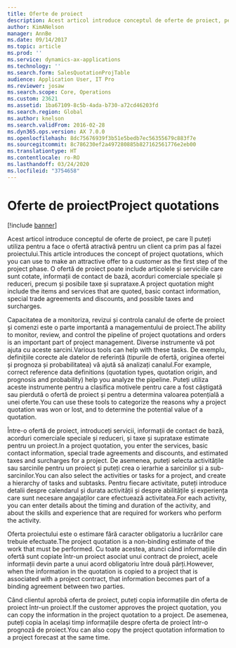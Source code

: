 ```yaml
---
title: Oferte de proiect
description: Acest articol introduce conceptul de oferte de proiect, pe care îl puteți utiliza pentru a face o ofertă atractivă pentru un client ca prim pas al fazei proiectului. O ofertă de proiect poate include articolele și serviciile care sunt cotate, informații de contact de bază, acorduri comerciale speciale și reduceri, precum și posibile taxe și suprataxe.
author: KimANelson
manager: AnnBe
ms.date: 09/14/2017
ms.topic: article
ms.prod: ''
ms.service: dynamics-ax-applications
ms.technology: ''
ms.search.form: SalesQuotationProjTable
audience: Application User, IT Pro
ms.reviewer: josaw
ms.search.scope: Core, Operations
ms.custom: 23621
ms.assetid: 1ba67109-8c5b-4ada-b730-a72cd46203fd
ms.search.region: Global
ms.author: knelson
ms.search.validFrom: 2016-02-28
ms.dyn365.ops.version: AX 7.0.0
ms.openlocfilehash: 8dc75676939f3b51e5bedb7ec56355679c883f7e
ms.sourcegitcommit: 8c786230ef2a497280885b827162561776e2eb00
ms.translationtype: HT
ms.contentlocale: ro-RO
ms.lasthandoff: 03/24/2020
ms.locfileid: "3754658"
---
```

# <a name="project-quotations"></a><span data-ttu-id="c8faf-104">Oferte de proiect</span><span class="sxs-lookup"><span data-stu-id="c8faf-104">Project quotations</span></span>

[!include [banner](../includes/banner.md)]

<span data-ttu-id="c8faf-105">Acest articol introduce conceptul de oferte de proiect, pe care îl puteți utiliza pentru a face o ofertă atractivă pentru un client ca prim pas al fazei proiectului.</span><span class="sxs-lookup"><span data-stu-id="c8faf-105">This article introduces the concept of project quotations, which you can use to make an attractive offer to a customer as the first step of the project phase.</span></span> <span data-ttu-id="c8faf-106">O ofertă de proiect poate include articolele și serviciile care sunt cotate, informații de contact de bază, acorduri comerciale speciale și reduceri, precum și posibile taxe și suprataxe.</span><span class="sxs-lookup"><span data-stu-id="c8faf-106">A project quotation might include the items and services that are quoted, basic contact information, special trade agreements and discounts, and possible taxes and surcharges.</span></span> 

<span data-ttu-id="c8faf-107">Capacitatea de a monitoriza, revizui și controla canalul de oferte de proiect și comenzi este o parte importantă a managementului de proiect.</span><span class="sxs-lookup"><span data-stu-id="c8faf-107">The ability to monitor, review, and control the pipeline of project quotations and orders is an important part of project management.</span></span> <span data-ttu-id="c8faf-108">Diverse instrumente vă pot ajuta cu aceste sarcini.</span><span class="sxs-lookup"><span data-stu-id="c8faf-108">Various tools can help with these tasks.</span></span> <span data-ttu-id="c8faf-109">De exemplu, definițiile corecte ale datelor de referință (tipurile de ofertă, originea ofertei și prognoza și probabilitatea) vă ajută să analizați canalul.</span><span class="sxs-lookup"><span data-stu-id="c8faf-109">For example, correct reference data definitions (quotation types, quotation origin, and prognosis and probability) help you analyze the pipeline.</span></span> <span data-ttu-id="c8faf-110">Puteți utiliza aceste instrumente pentru a clasifica motivele pentru care a fost câștigată sau pierdută o ofertă de proiect și pentru a determina valoarea potențială a unei oferte.</span><span class="sxs-lookup"><span data-stu-id="c8faf-110">You can use these tools to categorize the reasons why a project quotation was won or lost, and to determine the potential value of a quotation.</span></span> 

<span data-ttu-id="c8faf-111">Între-o ofertă de proiect, introduceți servicii, informații de contact de bază, acorduri comerciale speciale și reduceri, și taxe și suprataxe estimate pentru un proiect.</span><span class="sxs-lookup"><span data-stu-id="c8faf-111">In a project quotation, you enter the services, basic contact information, special trade agreements and discounts, and estimated taxes and surcharges for a project.</span></span> <span data-ttu-id="c8faf-112">De asemenea, puteți selecta activitățile sau sarcinile pentru un proiect și puteți crea o ierarhie a sarcinilor și a sub-sarcinilor.</span><span class="sxs-lookup"><span data-stu-id="c8faf-112">You can also select the activities or tasks for a project, and create a hierarchy of tasks and subtasks.</span></span> <span data-ttu-id="c8faf-113">Pentru fiecare activitate, puteți introduce detalii despre calendarul și durata activității și despre abilitățile și experiența care sunt necesare angajaților care efectuează activitatea.</span><span class="sxs-lookup"><span data-stu-id="c8faf-113">For each activity, you can enter details about the timing and duration of the activity, and about the skills and experience that are required for workers who perform the activity.</span></span> 

<span data-ttu-id="c8faf-114">Oferta proiectului este o estimare fără caracter obligatoriu a lucrărilor care trebuie efectuate.</span><span class="sxs-lookup"><span data-stu-id="c8faf-114">The project quotation is a non-binding estimate of the work that must be performed.</span></span> <span data-ttu-id="c8faf-115">Cu toate acestea, atunci când informațiile din ofertă sunt copiate într-un proiect asociat unui contract de proiect, acele informații devin parte a unui acord obligatoriu între două părți.</span><span class="sxs-lookup"><span data-stu-id="c8faf-115">However, when the information in the quotation is copied to a project that is associated with a project contract, that information becomes part of a binding agreement between two parties.</span></span> 

<span data-ttu-id="c8faf-116">Când clientul aprobă oferta de proiect, puteți copia informațiile din oferta de proiect într-un proiect.</span><span class="sxs-lookup"><span data-stu-id="c8faf-116">If the customer approves the project quotation, you can copy the information in the project quotation to a project.</span></span> <span data-ttu-id="c8faf-117">De asemenea, puteți copia în același timp informațiile despre oferta de proiect într-o prognoză de proiect.</span><span class="sxs-lookup"><span data-stu-id="c8faf-117">You can also copy the project quotation information to a project forecast at the same time.</span></span>



